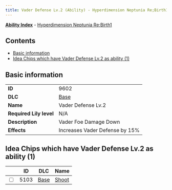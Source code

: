 ```yaml
---
title: Vader Defense Lv.2 (Ability) - Hyperdimension Neptunia Re;Birth1
---
```


[**Ability Index**](/neptunia/rb1/ability/index.html) - [Hyperdimension Neptunia Re;Birth1](/neptunia/rb1)

## Contents

- [Basic information](#basic-information)
- [Idea Chips which have Vader Defense Lv.2 as ability (1)](#idea-chips-which-have-vader-defense-lv2-as-ability-1)

## Basic information

|   |   |
| -- | -- |
| **ID** | 9602
**DLC** | [Base](/neptunia/rb1/dlc/1-base.html)
**Name** | Vader Defense Lv.2
**Required Lily level** | N/A
**Description** | Vader Foe Damage Down
**Effects** | Increases Vader Defense by 15% |


## Idea Chips which have Vader Defense Lv.2 as ability (1)

|    | ID | DLC | Name |
| -- | -- | --- | ---- |
| <input type="checkbox" id="rb1-item-1-5103" class="trackbox" /> | 5103 | [Base](/neptunia/rb1/dlc/1-base.html) | [Shoot](/neptunia/rb1/item/1-5103-shoot.html) |
